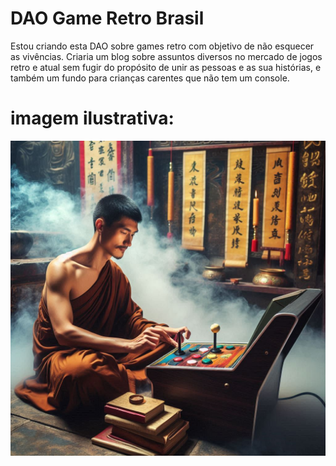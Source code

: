 # DAO Game Retro Brasil 
Estou criando esta DAO sobre games retro com objetivo de não esquecer as vivências.
Criaria um blog sobre assuntos diversos no mercado de jogos retro e atual sem fugir do propósito de unir as pessoas e as sua histórias, e também um fundo para crianças carentes que não tem um console.

# imagem ilustrativa:
<img src="_4569564f-3058-4585-9ee8-bfbbd3e2b363.jpg">
